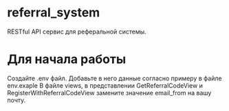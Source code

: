 # referral_system
RESTful API сервис для реферальной системы.
# Для начала работы
Создайте .env файл.
Добавьте в него данные согласно примеру в файле env.exaple
В файле views, в представлении GetReferralCodeView и RegisterWithReferralCodeView замените значение email_from на вашу почту.
